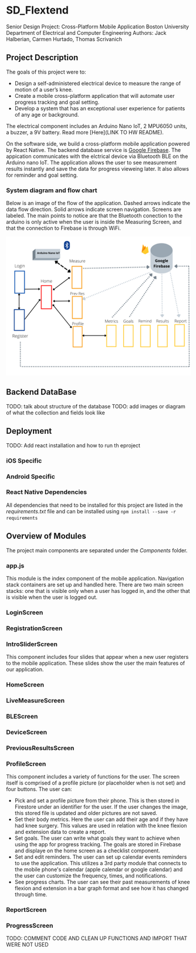 # SD_Flextend

Senior Design Project: Cross-Platform Mobile Application 
Boston University Department of Electrical and Computer Engineering
Authors: Jack Halberian, Carmen Hurtado, Thomas Scrivanich

## Project Description

The goals of this project were to:
- Design a self-administered electrical device to measure the range of motion of a user’s knee.
- Create a mobile cross-platform application that will automate user progress tracking and goal setting. 
- Develop a system that has an exceptional user experience for patients of any age or background.  

The electrical component includes an Arduino Nano IoT, 2 MPU6050 units, a buzzer, a 9V battery. Read more [Here](LINK TO HW README).

On the software side, we build a cross-platform mobile application powered by React Native. The backend database service is [Google Firebase](https://console.firebase.google.com/u/0/project/flextend-c4648/overview). The appication communicates with the elctrical device via Bluetooth BLE on the Arduino nano IoT. 
The application allows the user to see measurement results instantly and save the data for progress vieweing later. It also allows for reminder and goal setting.  

### System diagram and flow chart 

Below is an image of the flow of the application. Dashed arrows indicate the data flow direction. Solid arrows indicate screen navigation. Screens are labeled. The main points to notice are that the Bluetooth conection to the arduino is only active when the user is inside the Measuring Screen, and that the connection to Firebase is through WiFi. 

![Flow Diagram](/images/flow-diagram.png)

## Backend DataBase 
TODO: talk about structure of the database
TODO: add images or diagram of what the collection and fields look like

## Deployment 
TODO: Add react installation and how to run th eproject 

### iOS Specific

### Android Specific
### React Native Dependencies 
All dependencies that need to be installed for this project are listed in the *requirements.txt* file and can be installed using `npm install --save -r requirements`

## Overview of Modules 
The project main components are separated under the *Components* folder.

### app.js

This module is the index component of the mobile application. Navigation stack containers are set up and handled here. There are two main screen stacks: one that is visible only when a user has logged in, and the other that is visible when the user is logged out.

### LoginScreen
### RegistrationScreen
### IntroSliderScreen
This component includes four slides that appear when a new user registers to the mobile application. These slides show the user the main features of our application. 

### HomeScreen 
### LiveMeasureScreen
### BLEScreen
### DeviceScreen
### PreviousResultsScreen
### ProfileScreen

This component includes a variety of functions for the user. The screen itself is comprised of a profile picture (or placeholder when is not set) and four buttons. The user can:
- Pick and set a profile picture from their phone. This is then stored in Firestore under an identifier for the user. If the user changes the image, this stored file is updated and older pictures are not saved. 
- Set their body metrics. Here the user can add their age and if they have had knee surgery. This values are used in relation with the knee flexion and extension data to create a report. 
- Set goals. The user can write what goals they want to achieve when using the app for progress tracking. The goals are stored in Firebase and displaye on the home screen as a checklist component. 
- Set and edit reminders. The user can set up calendar events reminders to use the application. This utilizes a 3rd party module that connects to the mobile phone's calendar (apple calendar or google calendar) and the user can customize the frequency, times, and notifications.
- See progress charts. The user can see their past measurements of knee flexion and extension in a bar graph format and see how it has changed through time. 

### ReportScreen
### ProgressScreen

TODO: COMMENT CODE AND CLEAN UP FUNCTIONS AND IMPORT THAT WERE NOT USED 






